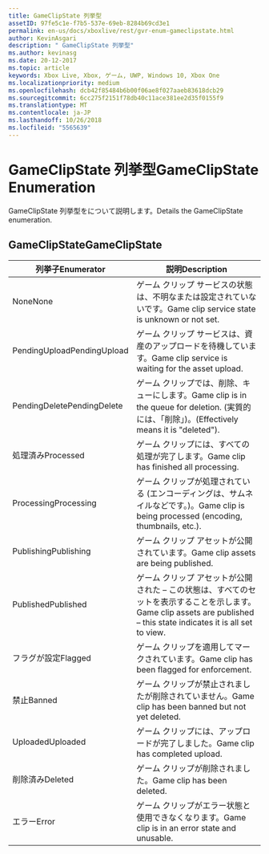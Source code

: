 ```yaml
---
title: GameClipState 列挙型
assetID: 97fe5c1e-f7b5-537e-69eb-8284b69cd3e1
permalink: en-us/docs/xboxlive/rest/gvr-enum-gameclipstate.html
author: KevinAsgari
description: " GameClipState 列挙型"
ms.author: kevinasg
ms.date: 20-12-2017
ms.topic: article
keywords: Xbox Live, Xbox, ゲーム, UWP, Windows 10, Xbox One
ms.localizationpriority: medium
ms.openlocfilehash: dcb42f85484b6b00f06ae8f027aaeb83618dcb29
ms.sourcegitcommit: 6cc275f2151f78db40c11ace381ee2d35f0155f9
ms.translationtype: MT
ms.contentlocale: ja-JP
ms.lasthandoff: 10/26/2018
ms.locfileid: "5565639"
---
```

# <a name="gameclipstate-enumeration"></a><span data-ttu-id="a686e-104">GameClipState 列挙型</span><span class="sxs-lookup"><span data-stu-id="a686e-104">GameClipState Enumeration</span></span>
<span data-ttu-id="a686e-105">GameClipState 列挙型をについて説明します。</span><span class="sxs-lookup"><span data-stu-id="a686e-105">Details the GameClipState enumeration.</span></span> 
<a id="ID4ET"></a>

 
## <a name="gameclipstate"></a><span data-ttu-id="a686e-106">GameClipState</span><span class="sxs-lookup"><span data-stu-id="a686e-106">GameClipState</span></span>
 
| <b><span data-ttu-id="a686e-107">列挙子</span><span class="sxs-lookup"><span data-stu-id="a686e-107">Enumerator</span></span></b>| <b><span data-ttu-id="a686e-108">説明</span><span class="sxs-lookup"><span data-stu-id="a686e-108">Description</span></span></b>| 
| --- | --- | 
| <span data-ttu-id="a686e-109">None</span><span class="sxs-lookup"><span data-stu-id="a686e-109">None</span></span> | <span data-ttu-id="a686e-110">ゲーム クリップ サービスの状態は、不明なまたは設定されていないです。</span><span class="sxs-lookup"><span data-stu-id="a686e-110">Game clip service state is unknown or not set.</span></span>| 
| <span data-ttu-id="a686e-111">PendingUpload</span><span class="sxs-lookup"><span data-stu-id="a686e-111">PendingUpload</span></span> | <span data-ttu-id="a686e-112">ゲーム クリップ サービスは、資産のアップロードを待機しています。</span><span class="sxs-lookup"><span data-stu-id="a686e-112">Game clip service is waiting for the asset upload.</span></span>| 
| <span data-ttu-id="a686e-113">PendingDelete</span><span class="sxs-lookup"><span data-stu-id="a686e-113">PendingDelete</span></span> | <span data-ttu-id="a686e-114">ゲーム クリップでは、削除、キューにします。</span><span class="sxs-lookup"><span data-stu-id="a686e-114">Game clip is in the queue for deletion.</span></span> <span data-ttu-id="a686e-115">(実質的には、「削除」)。</span><span class="sxs-lookup"><span data-stu-id="a686e-115">(Effectively means it is "deleted").</span></span>| 
| <span data-ttu-id="a686e-116">処理済み</span><span class="sxs-lookup"><span data-stu-id="a686e-116">Processed</span></span> | <span data-ttu-id="a686e-117">ゲーム クリップには、すべての処理が完了します。</span><span class="sxs-lookup"><span data-stu-id="a686e-117">Game clip has finished all processing.</span></span>| 
| <span data-ttu-id="a686e-118">Processing</span><span class="sxs-lookup"><span data-stu-id="a686e-118">Processing</span></span>| <span data-ttu-id="a686e-119">ゲーム クリップが処理されている (エンコーディングは、サムネイルなどです。)。</span><span class="sxs-lookup"><span data-stu-id="a686e-119">Game clip is being processed (encoding, thumbnails, etc.).</span></span>| 
| <span data-ttu-id="a686e-120">Publishing</span><span class="sxs-lookup"><span data-stu-id="a686e-120">Publishing</span></span>| <span data-ttu-id="a686e-121">ゲーム クリップ アセットが公開されています。</span><span class="sxs-lookup"><span data-stu-id="a686e-121">Game clip assets are being published.</span></span>| 
| <span data-ttu-id="a686e-122">Published</span><span class="sxs-lookup"><span data-stu-id="a686e-122">Published</span></span>| <span data-ttu-id="a686e-123">ゲーム クリップ アセットが公開された – この状態は、すべてのセットを表示することを示します。</span><span class="sxs-lookup"><span data-stu-id="a686e-123">Game clip assets are published – this state indicates it is all set to view.</span></span>| 
| <span data-ttu-id="a686e-124">フラグが設定</span><span class="sxs-lookup"><span data-stu-id="a686e-124">Flagged</span></span>| <span data-ttu-id="a686e-125">ゲーム クリップを適用してマークされています。</span><span class="sxs-lookup"><span data-stu-id="a686e-125">Game clip has been flagged for enforcement.</span></span>| 
| <span data-ttu-id="a686e-126">禁止</span><span class="sxs-lookup"><span data-stu-id="a686e-126">Banned</span></span>| <span data-ttu-id="a686e-127">ゲーム クリップが禁止されましたが削除されていません。</span><span class="sxs-lookup"><span data-stu-id="a686e-127">Game clip has been banned but not yet deleted.</span></span>| 
| <span data-ttu-id="a686e-128">Uploaded</span><span class="sxs-lookup"><span data-stu-id="a686e-128">Uploaded</span></span>| <span data-ttu-id="a686e-129">ゲーム クリップには、アップロードが完了しました。</span><span class="sxs-lookup"><span data-stu-id="a686e-129">Game clip has completed upload.</span></span>| 
| <span data-ttu-id="a686e-130">削除済み</span><span class="sxs-lookup"><span data-stu-id="a686e-130">Deleted</span></span>| <span data-ttu-id="a686e-131">ゲーム クリップが削除されました。</span><span class="sxs-lookup"><span data-stu-id="a686e-131">Game clip has been deleted.</span></span>| 
| <span data-ttu-id="a686e-132">エラー</span><span class="sxs-lookup"><span data-stu-id="a686e-132">Error</span></span>| <span data-ttu-id="a686e-133">ゲーム クリップがエラー状態と使用できなくなります。</span><span class="sxs-lookup"><span data-stu-id="a686e-133">Game clip is in an error state and unusable.</span></span>| 
  